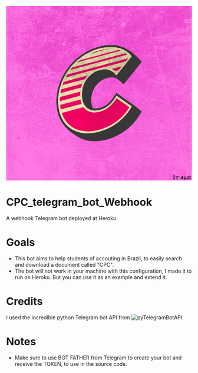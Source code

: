 ![alt text](https://github.com/italopinto/CPC_telegram_bot_Webhook/blob/main/icon.png)

# CPC_telegram_bot_Webhook
A webhook Telegram bot deployed at Heroku. 

# Goals
* This bot aims to help students of accouting in Brazil, to easily search and download a document called "CPC".
* The bot will not work in your machine with this configuration, I made it to run on Heroku. But you can use it as an example and extend it.

# Credits
I used the incredible python Telegram bot API from ![pyTelegramBotAPI](https://github.com/eternnoir/pyTelegramBotAPI).

# Notes
* Make sure to use BOT FATHER from Telegram to create your bot and receive the TOKEN, to use in the source code.
